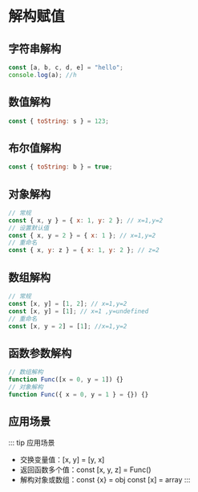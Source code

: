 # 解构赋值

## 字符串解构

```js
const [a, b, c, d, e] = "hello";
console.log(a); //h
```

## 数值解构

```js
const { toString: s } = 123;
```

## 布尔值解构

```js
const { toString: b } = true;
```

## 对象解构

```js
// 常规
const { x, y } = { x: 1, y: 2 }; // x=1,y=2
// 设置默认值
const { x, y = 2 } = { x: 1 }; // x=1,y=2
// 重命名
const { x, y: z } = { x: 1, y: 2 }; // z=2
```

## 数组解构

```js
// 常规
const [x, y] = [1, 2]; // x=1,y=2
const [x, y] = [1]; // x=1 ,y=undefined
// 重命名
const [x, y = 2] = [1]; //x=1,y=2
```

## 函数参数解构

```js
// 数组解构
function Func([x = 0, y = 1]) {}
// 对象解构
function Func({ x = 0, y = 1 } = {}) {}
```

## 应用场景

::: tip 应用场景
- 交换变量值：[x, y] = [y, x]
- 返回函数多个值：const [x, y, z] = Func()
- 解构对象或数组：const {x} = obj const [x] = array 
:::
